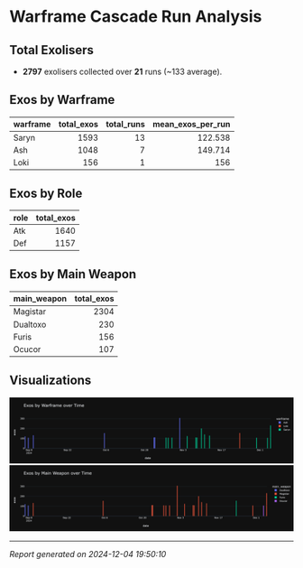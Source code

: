 # Warframe Cascade Run Analysis

## Total Exolisers
- **2797** exolisers collected over **21** runs (~133 average).

## Exos by Warframe
| warframe   |   total_exos |   total_runs |   mean_exos_per_run |
|:-----------|-------------:|-------------:|--------------------:|
| Saryn      |         1593 |           13 |             122.538 |
| Ash        |         1048 |            7 |             149.714 |
| Loki       |          156 |            1 |             156     |

## Exos by Role
| role   |   total_exos |
|:-------|-------------:|
| Atk    |         1640 |
| Def    |         1157 |

## Exos by Main Weapon
| main_weapon   |   total_exos |
|:--------------|-------------:|
| Magistar      |         2304 |
| Dualtoxo      |          230 |
| Furis         |          156 |
| Ocucor        |          107 |

## Visualizations
![Exos by Warframe over Time](exos_by_warframe_over_time.png)
![Exos by Main Weapon over Time](exos_by_weapon_over_time.png)

---

*Report generated on 2024-12-04 19:50:10*
